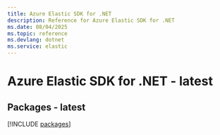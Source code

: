 ```yaml
---
title: Azure Elastic SDK for .NET
description: Reference for Azure Elastic SDK for .NET
ms.date: 08/04/2025
ms.topic: reference
ms.devlang: dotnet
ms.service: elastic
---
```

# Azure Elastic SDK for .NET - latest
## Packages - latest
[!INCLUDE [packages](elastic-index.md)]